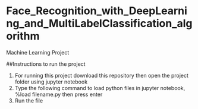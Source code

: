 # Face_Recognition_with_DeepLearning_and_MultiLabelClassification_algorithm
 Machine Learning Project

##Instructions to run the project 
1. For running this project download this repository then open the project folder using jupyter notebook
2. Type the following command to load python files in jupyter notebook, %load filename.py then press enter
3. Run the file 
